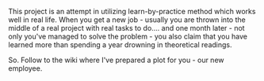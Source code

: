 This project is an attempt in utilizing learn-by-practice method which works well in real life. When you get a new job - usually you are thrown into the middle of a real project with real tasks to do.... and one month later - not only you've managed to solve the problem - you also claim that you have learned more than spending a year drowning in theoretical readings.

So. Follow to the wiki where I've prepared a plot for you - our new employee. 